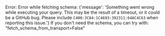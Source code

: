 Error: Error while fetching schema: {'message': 'Something went wrong while executing your query. This may be the result of a timeout, or it could be a GitHub bug. Please include `C400:3C84:1C4693:392311:64AC4C63` when reporting this issue.'}
If you don't need the schema, you can try with: "fetch_schema_from_transport=False"
